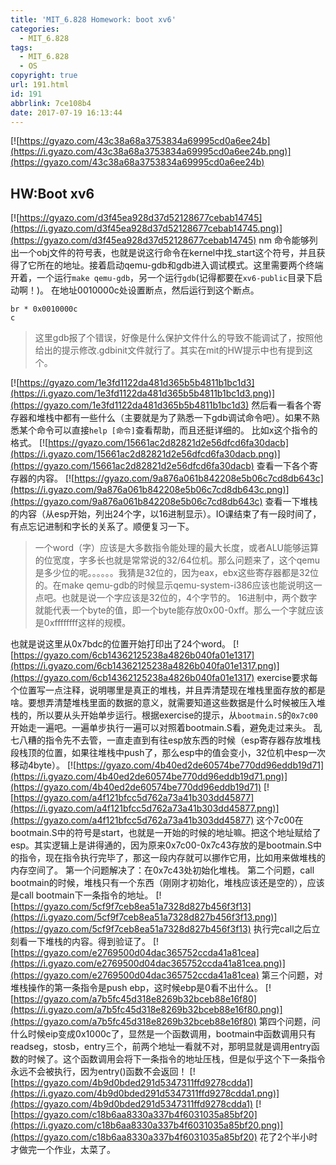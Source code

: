 ```yaml
---
title: 'MIT_6.828 Homework: boot xv6'
categories:
  - MIT_6.828
tags:
  - MIT_6.828
  - OS
copyright: true
url: 191.html
id: 191
abbrlink: 7ce108b4
date: 2017-07-19 16:13:44
---
```


[![https://gyazo.com/43c38a68a3753834a69995cd0a6ee24b](https://i.gyazo.com/43c38a68a3753834a69995cd0a6ee24b.png)](https://gyazo.com/43c38a68a3753834a69995cd0a6ee24b)

<!-- more -->

HW:Boot xv6
-----------

[![https://gyazo.com/d3f45ea928d37d52128677cebab14745](https://i.gyazo.com/d3f45ea928d37d52128677cebab14745.png)](https://gyazo.com/d3f45ea928d37d52128677cebab14745) nm 命令能够列出一个obj文件的符号表，也就是说这行命令在kernel中找_start这个符号，并且获得了它所在的地址。接着启动qemu-gdb和gdb进入调试模式。这里需要两个终端开着，一个运行`make qemu-gdb`，另一个运行`gdb`(记得都要在`xv6-public`目录下启动啊！)。 在地址0010000c处设置断点，然后运行到这个断点。

```null
br * 0x0010000c
c

```

> 这里gdb报了个错误，好像是什么保护文件什么的导致不能调试了，按照他给出的提示修改.gdbinit文件就行了。其实在mit的HW提示中也有提到这个。

[![https://gyazo.com/1e3fd1122da481d365b5b4811b1bc1d3](https://i.gyazo.com/1e3fd1122da481d365b5b4811b1bc1d3.png)](https://gyazo.com/1e3fd1122da481d365b5b4811b1bc1d3) 然后看一看各个寄存器和堆栈中都有一些什么（主要就是为了熟悉一下gdb调试命令吧）。如果不熟悉某个命令可以直接`help [命令]`查看帮助，而且还挺详细的。 比如x这个指令的格式。 [![https://gyazo.com/15661ac2d82821d2e56dfcd6fa30dacb](https://i.gyazo.com/15661ac2d82821d2e56dfcd6fa30dacb.png)](https://gyazo.com/15661ac2d82821d2e56dfcd6fa30dacb) 查看一下各个寄存器的内容。 [![https://gyazo.com/9a876a061b842208e5b06c7cd8db643c](https://i.gyazo.com/9a876a061b842208e5b06c7cd8db643c.png)](https://gyazo.com/9a876a061b842208e5b06c7cd8db643c) 查看一下堆栈的内容（从esp开始，列出24个字，以16进制显示）。IO课结束了有一段时间了，有点忘记进制和字长的关系了。顺便复习一下。

> 一个word（字）应该是大多数指令能处理的最大长度，或者ALU能够运算的位宽度，字多长也就是常常说的32/64位机。那么问题来了，这个qemu是多少位的呢。。。。。。我猜是32位的，因为eax，ebx这些寄存器都是32位的。在make qemu-gdb的时候显示qemu-system-i386应该也能说明这一点吧。也就是说一个字应该是32位的，4个字节的。 16进制中，两个数字就能代表一个byte的值，即一个byte能存放0x00-0xff。那么一个字就应该是0xffffffff这样的规模。

也就是说这里从0x7bdc的位置开始打印出了24个word。 [![https://gyazo.com/6cb14362125238a4826b040fa01e1317](https://i.gyazo.com/6cb14362125238a4826b040fa01e1317.png)](https://gyazo.com/6cb14362125238a4826b040fa01e1317) exercise要求每个位置写一点注释，说明哪里是真正的堆栈，并且弄清楚现在堆栈里面存放的都是啥。要想弄清楚堆栈里面的数据的意义，就需要知道这些数据是什么时候被压入堆栈的，所以要从头开始单步运行。根据exercise的提示，从`bootmain.S`的`0x7c00`开始走一遍吧。一遍单步执行一遍可以对照着bootmain.S看，避免走过来头。 乱七八糟的指令先不去管，一直走直到有往esp放东西的时候（esp寄存器存放堆栈段栈顶的位置，如果往堆栈中push了，那么esp中的值会变小，32位机中esp一次移动4byte）。 [![https://gyazo.com/4b40ed2de60574be770dd96eddb19d71](https://i.gyazo.com/4b40ed2de60574be770dd96eddb19d71.png)](https://gyazo.com/4b40ed2de60574be770dd96eddb19d71) [![https://gyazo.com/a4f121bfcc5d762a73a41b303dd45877](https://i.gyazo.com/a4f121bfcc5d762a73a41b303dd45877.png)](https://gyazo.com/a4f121bfcc5d762a73a41b303dd45877) 这个7c00在bootmain.S中的符号是start，也就是一开始的时候的地址嘛。把这个地址赋给了esp。其实逻辑上是讲得通的，因为原来0x7c00-0x7c43存放的是bootmain.S中的指令，现在指令执行完毕了，那这一段内存就可以挪作它用，比如用来做堆栈的内存空间了。 第一个问题解决了：在0x7c43处初始化堆栈。 第二个问题，call bootmain的时候，堆栈只有一个东西（刚刚才初始化，堆栈应该还是空的），应该是call bootmain下一条指令的地址。 [![https://gyazo.com/5cf9f7ceb8ea51a7328d827b456f3f13](https://i.gyazo.com/5cf9f7ceb8ea51a7328d827b456f3f13.png)](https://gyazo.com/5cf9f7ceb8ea51a7328d827b456f3f13) 执行完call之后立刻看一下堆栈的内容。得到验证了。 [![https://gyazo.com/e2769500d04dac365752ccda41a81cea](https://i.gyazo.com/e2769500d04dac365752ccda41a81cea.png)](https://gyazo.com/e2769500d04dac365752ccda41a81cea) 第三个问题，对堆栈操作的第一条指令是push ebp，这时候ebp是0看不出什么。 [![https://gyazo.com/a7b5fc45d318e8269b32bceb88e16f80](https://i.gyazo.com/a7b5fc45d318e8269b32bceb88e16f80.png)](https://gyazo.com/a7b5fc45d318e8269b32bceb88e16f80) 第四个问题，问什么时候eip变成0x1000c了，显然是一个函数调用，bootmain中函数调用只有readseg，stosb，entry三个，前两个地址一看就不对，那明显就是调用entry函数的时候了。这个函数调用会将下一条指令的地址压栈，但是似乎这个下一条指令永远不会被执行，因为entry()函数不会返回！ [![https://gyazo.com/4b9d0bded291d5347311ffd9278cdda1](https://i.gyazo.com/4b9d0bded291d5347311ffd9278cdda1.png)](https://gyazo.com/4b9d0bded291d5347311ffd9278cdda1) [![https://gyazo.com/c18b6aa8330a337b4f6031035a85bf20](https://i.gyazo.com/c18b6aa8330a337b4f6031035a85bf20.png)](https://gyazo.com/c18b6aa8330a337b4f6031035a85bf20) 花了2个半小时才做完一个作业，太菜了。